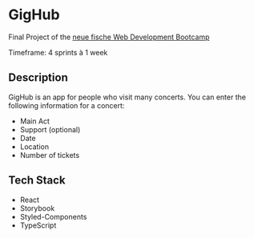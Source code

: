 # GigHub

Final Project of the [neue fische Web Development Bootcamp](https://www.neuefische.de/weiterbildung/web-development)

Timeframe: 4 sprints à 1 week

## Description

GigHub is an app for people who visit many concerts. You can enter the following information for a concert:

- Main Act
- Support (optional)
- Date
- Location
- Number of tickets

## Tech Stack

- React
- Storybook
- Styled-Components
- TypeScript
